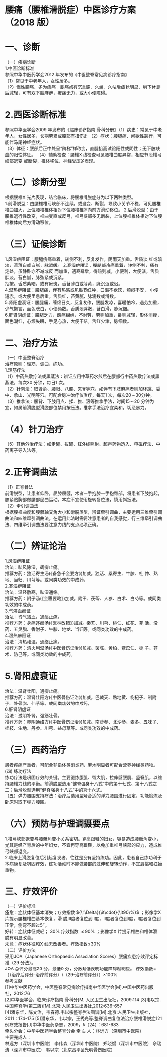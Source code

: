 # 腰痛（腰椎滑脱症）中医诊疗方案 （2018 版）  
# 一、诊断  
（一）疾病诊断  
1.中医诊断标准  
参照中华中医药学会2012 年发布的《中医整脊常见病诊疗指南》  
（1）常见于中老年人，女性居多。  
（2）慢性腰痛，多为痠痛、胀痛或有沉重感，久坐、久站后症状明显，躺下休息后减轻，可有双下肢麻痹，痠痛无力，或大小便障碍。  
# 2.西医诊断标准  
参照中华医学会2009 年发布的《临床诊疗指南·骨科分册》（1）病史：常见于中老年人，女性居多，长期劳累或腰部有扭伤史 （2）症状：腰腿痛、间歇性跛行，可能伴马尾神经症状。  
（3）体征：腰部后正中处呈“阶梯”样改变，直腿抬高试验阳性或阴性；无下肢缺血的阳性体征。 （4）辅助检查：腰椎X 线检查可见腰椎曲度异常，相应节段椎弓峡部退变 或断裂，椎体移位、神经受压的表现。  
# （二）诊断分型  
根据腰椎X 光片表现，结合临床，将腰椎滑脱症分为以下两种类型。  
1.前滑脱型：由腰椎椎弓峡部不连续，或退变、断裂，导致小关节不稳，可见腰椎椎曲加大，上位腰椎椎体相对下位腰椎椎体向前方滑动移位。   2.后滑脱型：由于腰椎退行性改变，椎曲变直或反弓，椎弓峡部多无断裂，上位腰椎椎体相对下位腰椎椎体向后方滑动移位。  
# （三）证候诊断  
1.风湿痹阻证：腰腿痹痛重着，转侧不利，反复发作，阴雨天加重。舌质淡 红或暗淡，苔薄白或白腻，脉迟缓。 2.寒湿痹阻证：腰腿部冷痛重着，转侧不利，痛有定处，虽静卧亦不减或反 而加重，遇寒痛增，得热则减，小便利，大便溏。舌质胖淡，苔白腻，脉弦紧或沉紧。  
拒按。舌质紫暗，或有瘀斑，舌苔薄白或薄黄，脉沉涩或迟。  
4.湿热痹阻证：腰腿痛，伴有热感或见肢节红肿，口渴不欲饮，烦闷不安， 小便短赤，或大便里急后重。舌质红，苔黄腻，脉濡数或滑数。  
5.肾阳虚衰证：腰腿痛，缠绵日久，反复发作，腰腿发凉，喜暖怕冷，遇劳加重，少气懒言，面色晄白，小便频数。舌质淡胖嫩，苔白滑，脉沉细。  
6.肝肾阴虚证：腰腿乏力，酸痛绵绵，不耐劳，劳则加重，卧则减轻，形体消瘦，面色潮红，心烦失眠，手足心热，大便干结。舌红少津，脉细数。  
# 二、治疗方法  
（一）中医整脊治疗  
治疗原则：理筋、调曲、练功。  
1.理筋疗法  
（1）中药热敷疗法或熏蒸法：辨证应用中草药水煎后在腰部行中药热敷疗法或熏蒸法，每次30 分钟，每日1 次。  
（2）针刺法：取肾俞、腰眼、八髎、夹脊等穴，如伴有下肢麻痛者则加环跳、委中、承山、光明等穴。可配合脉冲治疗仪治疗，每天1 次，每次$20\!\sim\!30$分钟。  
（3）推拿法：腰背、下肢用点、揉、推、滚等推拿手法，时间$15\!\sim\!20$ 分钟为宜，如属前滑脱型滑脱部位禁用按压法。推拿手法治疗宜柔和，切忌暴力。  
# （4）针刀治疗  
（5）其他外治疗法：如走罐、拔罐、红外线照射、超声药物透入、电磁疗法、中药离子导入法等。  
# 2.正脊调曲法  
（1）正脊骨法  
前滑脱型，让患者仰卧，屈膝屈髋，术者一手抱膝一手抱臀部，将患者下肢抱起，膝紧贴胸部做腰部屈曲运动。本症不宜使用旋转复位法，慎用斜扳法。  
（2）牵引调曲法  
根据腰椎曲度和腰骶轴交角大小和滑脱类型，辨证牵引调曲，主要运用三维牵引调曲法和四维牵引调曲法。在运用此法时需要注意患者的自我感觉，行三维牵引调曲法、四维牵引调曲法要注意力线的支点必须正确。  
# （二）辨证论治  
1.风湿痹阻证  
治法：祛风除湿，蠲痹止痛。  
推荐方药：独活寄生汤(《备急千金要方》)加减。独活、桑寄生、牛膝、杜 仲、熟地、当归、川芎等。或同类功效的中成药。  
2.寒湿痹阻证  
治法：温经散寒，祛湿通络。  
推荐方药：附子汤(《金匮要略》)加减。附子、茯苓、人参、白术、白芍等。或同类功效的中成药。  
3.气滞血瘀证  
治法：行气活血，通络止痛。  
推荐方药：身痛逐瘀汤(《医林改错》)加减。秦艽、川芎、桃仁、红花、羌 活、没药、五灵脂、香附子、牛膝、地龙、当归等。或同类功效的中成药。  
4.湿热痹阻证  
治法：清热祛湿，通络止痛。  
推荐方药：清火利湿汤(《中医骨伤证治》)加减。茵陈、黄柏、薏苡仁、栀 子、苍术、防己等。或同类功效的中成药。  
# 5.肾阳虚衰证  
治法：温肾壮阳，通痹止痛。  
推荐方药：温肾壮阳方(《中医骨伤证治》)加减。巴戟天、熟地黄、枸杞子、制附子、补骨脂、仙茅等。或同类功效的中成药。  
6.肝肾阴虚证  
治法：滋阴补肾，强筋壮骨。  
推荐方药：养阴通络方(《中医骨伤证治》)加减。南沙参、北沙参、麦冬、五味子、桂枝、生地、丹参、川芎、益母草等。或同类功效的中成药。  
# （三）西药治疗  
患者疼痛严重者，可配合非甾体类消炎药，麻木明显者可配合营养神经类药物。  
(四) 练功疗法  
练功疗法是巩固疗效的关键。主要锻炼腹肌、臀大肌，拉伸髂腰肌、竖脊肌，以维持腰椎力线的平衡。前滑脱型选用“健脊强身十八式”中的第十七式、第十八式之二；后滑脱型选用“健脊强身十八式”中的第十六式。  
（五）弹力腰围支持疗法：治疗后选用型号合适的弹力腰围进行固定，功能锻炼及卧床时取下弹力腰围。  
# （六）预防与护理调摄要点  
1.椎弓峡部退变与腰骶角变小关系密切。穿高跟鞋的妇女，容易造成腰骶角变小，尤其是经产育后的中年妇女，不宜再穿高跟鞋，以免加重椎弓峡部的应力，造成椎弓峡部退变。  
2.临床上滑脱复位后引起复发者，往往是没有坚持练功。因此，患者自己练功利于本病康复及巩固疗效，练功活动时不能做腰部的过伸和旋转动作，不宜肩挑和扛抬重物。  
# 三、疗效评价  
（一）评价标准  
痊愈：症状体征基本消失；疗效指数 ${\it\Delta}{\it\cdot}{\it90\%}$ ；影像学X 片提示腰椎椎曲基本恢复，滑 脱Ⅲ度者复位到Ⅱ度，Ⅱ度者复位到Ⅰ度，Ⅰ度者复位到正常，侧弯不超过$5^{\circ}$。  
好转：症状体征减轻； $30\%$ 疗效指数 ${\leqslant}90\%$ ；影像学X 片提示椎曲和椎体滑 脱有明显改善。  
未愈：症状体征和X 线无改善者。疗效指数$\leqslant\!30\%$  
（二）评价方法  
采用JOA（Japanese Orthopaedic Association Scores）腰痛疾患疗效评定标准（29 分法）。  
JOA 总评分最高29 分，最低0 分，分数越低表明功能障碍越明显。 疗效指数$=$〔（治疗后评分-治疗前评分）/（29-治疗前评分）〕$\times100\%$  
参考文献  
[1]中华中医药学会，中医整脊常见病诊疗指南中华医学会[M].中国中医药出版社，2012:76  
[2]中华医学会，临床诊疗指南·骨科分[M].人民卫生出版社，2009:114 [3]韦以宗.中国整脊学(第二版)[M].北京:人民卫生出版社,2012:636-657  
[4]潘东华，陈文治，韦春德.韦以宗整脊手法图谱[M].北京:人民卫生出版社，2011：174-175  [5]潘东华，韦以宗，王秀光等.整脊调曲复位法治疗腰椎滑脱症121 例疗效报告[J]中华中医药杂志，2009，5（24）：681-683  
牵头分会：中华中医药学会整脊分会 牵 头 人：林远方（深圳市中医院）  
主要完成人：  
林远方（深圳市中医院） 李伟森（深圳市中医院） 郑晓斌（深圳市中医院） 佘瑞涛（深圳市中医院） 韦以宗（北京昌平区光明骨伤医院）  